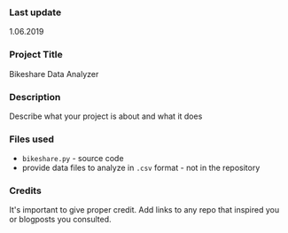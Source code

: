 ### Last update
1.06.2019

### Project Title
Bikeshare Data Analyzer

### Description
Describe what your project is about and what it does

### Files used
* `bikeshare.py` - source code
* provide data files to analyze in `.csv` format - not in the repository

### Credits
It's important to give proper credit. Add links to any repo that inspired you or blogposts you consulted.

